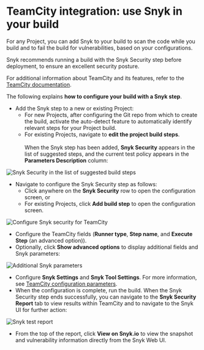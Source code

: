 # TeamCity integration: use Snyk in your build

For any Project, you can add Snyk to your build to scan the code while you build and to fail the build for vulnerabilities, based on your configurations.

Snyk recommends running a build with the Snyk Security step before deployment, to ensure an excellent security posture.

For additional information about TeamCity and its features, refer to the [TeamCity documentation](https://www.jetbrains.com/help/teamcity/teamcity-documentation.html).

The following explains **how to configure your build with a Snyk step**.

* Add the Snyk step to a new or existing Project:
  * For new Projects, after configuring the Git repo from which to create the build, activate the auto-detect feature to automatically identify relevant steps for your Project build.
  * For existing Projects, navigate to **edit the project build steps**.\
    \
    When the Snyk step has been added, **Snyk Security** appears in the list of suggested steps, and the current test policy appears in the **Parameters Description** column:

![Snyk Security in the list of suggested build steps](../../../.gitbook/assets/uuid-97395df2-f141-6f77-4551-f19397ac0781-en.png)

* Navigate to configure the Snyk Security step as follows:
  * Click anywhere on the **Snyk Security** row to open the configuration screen, or
  * For existing Projects, click **Add build step** to open the configuration screen.

![Configure Snyk security for TeamCity](../../../.gitbook/assets/uuid-88e38280-121e-a17b-cfd3-9fde89305b5c-en.png)

* Configure the TeamCity fields (**Runner type**, **Step name**, and **Execute Step** (an advanced option)).
* Optionally, click **Show advanced options** to display additional fields and Snyk parameters:

![Additional Snyk parameters](../../../.gitbook/assets/uuid-8f294e8d-ca5e-123b-2992-a98c1e62fd6f-en.png)

* Configure **Snyk Settings** and **Snyk Tool Settings**. For more information, see [TeamCity configuration parameters](teamcity-configuration-parameters.md).
* When the configuration is complete, run the build. When the Snyk Security step ends successfully, you can navigate to the **Snyk Security Report** tab to view results within TeamCity and to navigate to the Snyk UI for further action:

![Snyk test report](../../../.gitbook/assets/uuid-e8b1fd6f-3b49-069c-c9fe-c0948931b141-en.png)

* From the top of the report, click **View on Snyk.io** to view the snapshot and vulnerability information directly from the Snyk Web UI.
